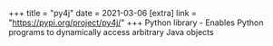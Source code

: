 +++
title = "py4j"
date = 2021-03-06
[extra]
link = "https://pypi.org/project/py4j/"
+++
Python library - Enables Python programs to dynamically access arbitrary Java objects

